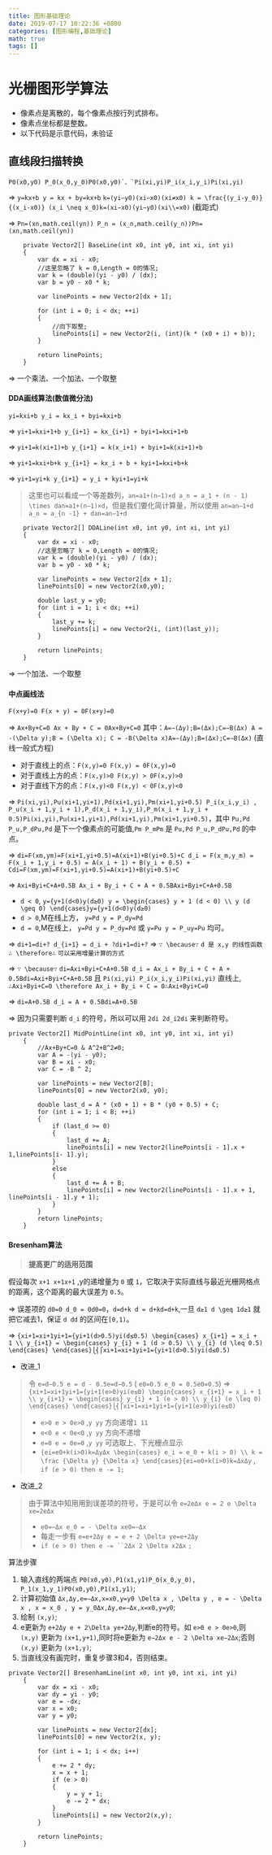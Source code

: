 ```yaml
---
title: 图形基础理论
date: 2019-07-17 10:22:36 +0800
categories: [图形编程,基础理论]
math: true
tags: []
---
```


# 光栅图形学算法

- 像素点是离散的，每个像素点按行列式排布。
- 像素点坐标都是整数。
- 以下代码是示意代码，未验证

## 直线段扫描转换

```
P0(x0,y0) P_0(x_0,y_0)P0(x0,y0)`、`Pi(xi,yi)P_i(x_i,y_i)Pi(xi,yi)
```

=> `y=kx+b y = kx + by=kx+b` `k=(yi−y0)(xi−x0)(xi≠x0) k = \frac{(y_i-y_0)}{(x_i-x0)} (x_i \neq x_0)k=(xi−x0)(yi−y0)(xi\\=x0)` (截距式)

=> `Pn=(xn,math.ceil(yn)) P_n = (x_n,math.ceil(y_n))Pn=(xn,math.ceil(yn))`

```
    private Vector2[] BaseLine(int x0, int y0, int xi, int yi)
    {
        var dx = xi - x0;
        //这里忽略了 k = 0,Length = 0的情况;
        var k = (double)(yi - y0) / (dx);
        var b = y0 - x0 * k;

        var linePoints = new Vector2[dx + 1];

        for (int i = 0; i < dx; ++i)
        {
            //向下取整;
            linePoints[i] = new Vector2(i, (int)(k * (x0 + i) + b));
        }

        return linePoints;
    }
```

=> 一个乘法、一个加法、一个取整

#### DDA画线算法(数值微分法)

```
yi=kxi+b y_i = kx_i + byi=kxi+b
```

=> `yi+1=kxi+1+b y_{i+1} = kx_{i+1} + byi+1=kxi+1+b`

=> `yi+1=k(xi+1)+b y_{i+1} = k(x_i+1) + byi+1=k(xi+1)+b`

=> `yi+1=kxi+b+k y_{i+1} = kx_i + b + kyi+1=kxi+b+k`

=> `yi+1=yi+k y_{i+1} = y_i + kyi+1=yi+k`

> 这里也可以看成一个等差数列，`an=a1+(n−1)×d a_n = a_1 + (n - 1) \times dan=a1+(n−1)×d`，但是我们要化简计算量，所以使用 `an=an−1+d a_n = a_{n -1} + dan=an−1+d`

```
    private Vector2[] DDALine(int x0, int y0, int xi, int yi)
    {
        var dx = xi - x0;
        //这里忽略了 k = 0,Length = 0的情况;
        var k = (double)(yi - y0) / (dx);
        var b = y0 - x0 * k;

        var linePoints = new Vector2[dx + 1];
        linePoints[0] = new Vector2(x0,y0);

        double last_y = y0;
        for (int i = 1; i < dx; ++i)
        {
            last_y += k;
            linePoints[i] = new Vector2(i, (int)(last_y));
        }

        return linePoints;
    }
```

=> 一个加法、一个取整

#### 中点画线法

```
F(x+y)=0 F(x + y) = 0F(x+y)=0
```

=>
`Ax+By+C=0 Ax + By + C = 0Ax+By+C=0`
其中：`A=−(Δy);B=(Δx);C=−B(Δx) A = -(\Delta y);B = (\Delta x); C = -B(\Delta x)A=−(Δy);B=(Δx);C=−B(Δx)` (直线一般式方程)

- 对于直线上的点：`F(x,y)=0 F(x,y) = 0F(x,y)=0`
- 对于直线上方的点：`F(x,y)>0 F(x,y) > 0F(x,y)>0`
- 对于直线下方的点：`F(x,y)<0 F(x,y) < 0F(x,y)<0`

=> `Pi(xi,yi),Pu(xi+1,yi+1),Pd(xi+1,yi),Pm(xi+1,yi+0.5) P_i(x_i,y_i) , P_u(x_i + 1,y_i + 1),P_d(x_i + 1,y_i),P_m(x_i + 1,y_i + 0.5)Pi(xi,yi),Pu(xi+1,yi+1),Pd(xi+1,yi),Pm(xi+1,yi+0.5)`，其中 `Pu,Pd P_u,P_dPu,Pd` 是下一个像素点的可能值,`Pm P_mPm` 是 `Pu,Pd P_u,P_dPu,Pd` 的中点。

=> `di=F(xm,ym)=F(xi+1,yi+0.5)=A(xi+1)+B(yi+0.5)+C d_i = F(x_m,y_m) = F(x_i + 1,y_i + 0.5) = A(x_i + 1) + B(y_i + 0.5) + Cdi=F(xm,ym)=F(xi+1,yi+0.5)=A(xi+1)+B(yi+0.5)+C`

=> `Axi+Byi+C+A+0.5B Ax_i + By_i + C + A + 0.5BAxi+Byi+C+A+0.5B`

- `d < 0`, `y={y+1(d<0)y(d≥0) y = \begin{cases} y + 1 (d < 0) \\ y (d \geq 0) \end{cases}y={y+1(d<0)y(d≥0)`
- `d > 0`,M在线上方， `y=Pd y = P_dy=Pd`
- `d = 0`,M在线上， `y=Pd y = P_dy=Pd` 或 `y=Pu y = P_uy=Pu` 均可。

=> `di+1=di+? d_{i+1} = d_i + ?di+1=di+?`
=> `∵ \because∵` `d 是 x,y 的线性函数`
`∴ \therefore∴` `可以采用增量计算的方式`

=> `∵ \because∵` `di=Axi+Byi+C+A+0.5B d_i = Ax_i + By_i + C + A + 0.5Bdi=Axi+Byi+C+A+0.5B` 且 `Pi(xi,yi) P_i(x_i,y_i)Pi(xi,yi)` 直线上, `∴Axi+Byi+C=0 \therefore Ax_i + By_i + C = 0∴Axi+Byi+C=0`

=> `di=A+0.5B d_i = A + 0.5Bdi=A+0.5B`

=> 因为只需要判断 `d_i` 的符号，所以可以用 `2di 2d_i2di` 来判断符号。

```
private Vector2[] MidPointLine(int x0, int y0, int xi, int yi)
    {
        //Ax+By+C=0 & A^2+B^2≠0;
        var A = -(yi - y0);
        var B = xi - x0;
        var C = -B ^ 2;

        var linePoints = new Vector2[B];
        linePoints[0] = new Vector2(x0, y0);

        double last_d = A * (x0 + 1) + B * (y0 + 0.5) + C;
        for (int i = 1; i < B; ++i)
        {
            if (last_d >= 0)
            {
                last_d += A;
                linePoints[i] = new Vector2(linePoints[i - 1].x + 1,linePoints[i- 1].y);
            }
            else
            {
                last_d += A + B;
                linePoints[i] = new Vector2(linePoints[i - 1].x + 1, linePoints[i - 1].y + 1);
            }
        }
        return linePoints;
    }
```

#### Bresenham算法

> **提高更广的适用范围**

假设每次 `x+1 x+1x+1` ,y的递增量为 `0` 或 `1`，它取决于实际直线与最近光栅网格点的距离，这个距离的最大误差为 `0.5`。

=> 误差项的 `d0=0 d_0 = 0d0=0`，`d=d+k d = d+kd=d+k`,一旦 `d≥1 d \geq 1d≥1` 就把它减去1，保证 `d dd` 的区间在`[0,1)`。

=> `{xi+1=xi+1yi+1={yi+1(d>0.5)yi(d≤0.5) \begin{cases} x_{i+1} = x_i + 1 \\ y_{i+1} = \begin{cases} y_{i} + 1 (d > 0.5) \\ y_{i} (d \leq 0.5) \end{cases} \end{cases}⎩⎨⎧xi+1=xi+1yi+1={yi+1(d>0.5)yi(d≤0.5)`

- 改进_1

> 令 `e=d−0.5 e = d - 0.5e=d−0.5` ( `e0=0.5 e_0 = 0.5e0=0.5`) =>
> `{xi+1=xi+1yi+1={yi+1(e>0)yi(e≤0) \begin{cases} x_{i+1} = x_i + 1 \\ y_{i+1} = \begin{cases} y_{i} + 1 (e > 0) \\ y_{i} (e \leq 0) \end{cases} \end{cases}⎩⎨⎧​xi+1​=xi​+1yi+1​={yi​+1(e>0)yi​(e≤0)​​`
>
> - `e>0 e > 0e>0` ,`y yy` 方向递增`1 11`
> - `e<0 e < 0e<0` ,`y yy` 方向不递增
> - `e=0 e = 0e=0` ,`y yy` 可选取上、下光栅点显示
> - `{ei=e0+k(i>0)k=ΔyΔx \begin{cases} e_i = e_0 + k(i > 0) \\ k = \frac {\Delta y} {\Delta x} \end{cases}{ei=e0+k(i>0)k=ΔxΔy` , `if (e > 0) then e -= 1;`

- 改进_2

> 由于算法中知用用到误差项的符号，于是可以令 `e=2eΔx e = 2 e \Delta xe=2eΔx`
>
> - `e0=−Δx e_0 = - \Delta xe0=−Δx`
> - 每走一步有 `e=e+2Δy e = e + 2 \Delta ye=e+2Δy`
> - `if (e > 0) then e -= ``2Δx 2 \Delta x2Δx` `;`

算法步骤

1. 输入直线的两端点 `P0(x0,y0),P1(x1,y1)P_0(x_0,y_0), P_1(x_1,y_1)P0(x0,y0),P1(x1,y1)`;
2. 计算初始值 `Δx,Δy,e=−Δx,x=x0,y=y0 \Delta x , \Delta y , e = - \Delta x , x = x_0 , y = y_0Δx,Δy,e=−Δx,x=x0,y=y0`;
3. 绘制 `(x,y)`;
4. e更新为 `e+2Δy e + 2\Delta ye+2Δy`,判断e的符号。如 `e>0 e > 0e>0`,则 `(x,y)` 更新为 `(x+1,y+1)`,同时将e更新为 `e−2Δx e - 2 \Delta xe−2Δx`;否则 `(x,y)` 更新为 `(x+1,y)`;
5. 当直线没有画完时，重复步骤3和4，否则结束。

```
private Vector2[] BresenhamLine(int x0, int y0, int xi, int yi)
    {
        var dx = xi - x0;
        var dy = yi - y0;
        var e = -dx;
        var x = x0;
        var y = y0;

        var linePoints = new Vector2[dx];
        linePoints[0] = new Vector2(x, y);

        for (int i = 1; i < dx; i++)
        {
            e += 2 * dy;
            x = x + 1;
            if (e > 0)
            {
                y = y + 1;
                e -= 2 * dx;
            }
            linePoints[i] = new Vector2(x,y);
        }

        return linePoints;
    }
```